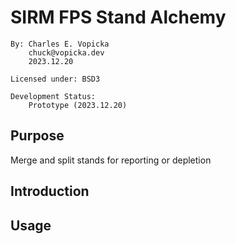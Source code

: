 # SIRM FPS Stand Alchemy

    By: Charles E. Vopicka
        chuck@vopicka.dev
        2023.12.20

    Licensed under: BSD3

    Development Status:
        Prototype (2023.12.20)

## Purpose

Merge and split stands for reporting or depletion

## Introduction

## Usage
